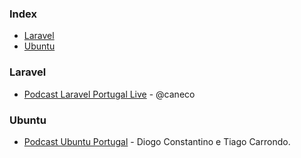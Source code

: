 ### Index

* [Laravel](#laravel)
* [Ubuntu](#ubuntu)


### Laravel

* [Podcast Laravel Portugal Live](https://laravelportugal.simplecast.fm) - @caneco

### Ubuntu

* [Podcast Ubuntu Portugal](https://podcastubuntuportugal.org) - Diogo Constantino e Tiago Carrondo.
